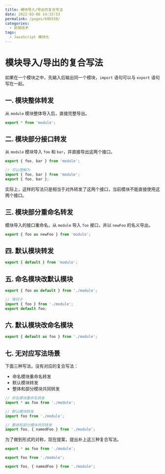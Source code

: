 ```yaml
---
title: 模块导入/导出的复合写法
date: 2022-03-06 14:33:53
permalink: /pages/b9b558/
categories:
  - 前端技术
tags:
  - JavaScript 模块化
---
```


# 模块导入/导出的复合写法

如果在一个模块之中，先输入后输出同一个模块，`import` 语句可以与 `export` 语句写在一起。

## 一. 模块整体转发

从 `module` 模块整体导入后，直接完整导出。

```js
export * from 'module';
```

## 二. 模块部分接口转发

从 `module` 模块导入 `foo` 和 `bar`，并直接导出这两个接口。

```js
export { foo, bar } from 'module';

// 可以理解为
import { foo, bar } from 'module';
export { foo, bar };
```

实际上，这样的写法只是相当于对外转发了这两个接口，当前模块不能直接使用这两个接口。

## 三. 模块部分重命名转发

模块导入的接口重命名，从 `module` 导入 `foo` 接口，并以 `newFoo` 的名义导出。

```js
export { foo as newFoo } from 'module';
```

## 四. 默认模块转发

```js
export { default } from 'module';
```

## 五. 命名模块改默认模块

```js
export { foo as default } from './module';

// 等同于
import { foo } from './module';
export default foo;
```

## 六. 默认模块改命名模块

```js
export { default as foo } from './module';
```

## 七. 无对应写法场景

下面三种写法，没有对应的复合写法：

- 命名模块重命名转发
- 默认模块转发
- 整体和部分模块共同转发

```js
// 命名模块重命名转发
import * as foo from './module';

// 默认模块转发
import foo from './module';

// 整体和部分模块共同转发
import foo, { namedFoo } from './module';
```

为了做到形式的对称，现在提案，提出补上这三种复合写法。

```js
export * as foo from './module';

export foo from './module';

export foo, { namedFoo } from './module';
```
